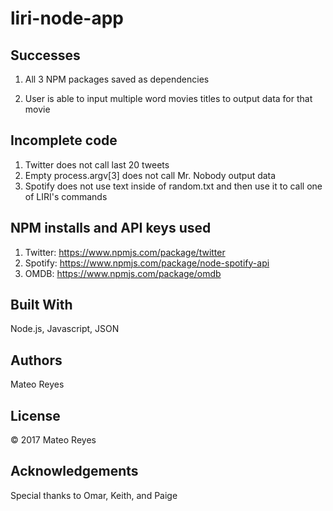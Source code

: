 # liri-node-app

## Successes
1. All 3 NPM packages saved as dependencies

2. User is able to input multiple word movies titles to output data for that movie

## Incomplete code
1. Twitter does not call last 20 tweets
2. Empty process.argv[3] does not call Mr. Nobody output data
3. Spotify does not use text inside of random.txt and then use it to call one of LIRI's commands

## NPM installs and API keys used 
1. Twitter: https://www.npmjs.com/package/twitter
2. Spotify: https://www.npmjs.com/package/node-spotify-api
3. OMDB: https://www.npmjs.com/package/omdb

## Built With
Node.js, Javascript, JSON

## Authors
Mateo Reyes

## License
&copy; 2017 Mateo Reyes

## Acknowledgements
Special thanks to Omar, Keith, and Paige